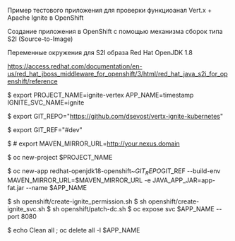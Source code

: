 Пример тестового приложения для проверки функциоанал Vert.x + Apache Ignite в OpenShift 

Создание приложения в OpenShift с помощью механизма сборок типа S2I (Source-to-Image) 

Переменные окружения для S2I образа Red Hat OpenJDK 1.8 

https://access.redhat.com/documentation/en-us/red_hat_jboss_middleware_for_openshift/3/html/red_hat_java_s2i_for_openshift/reference

$ export PROJECT_NAME=ignite-vertex APP_NAME=timestamp IGNITE_SVC_NAME=ignite

$ export GIT_REPO="https://github.com/dsevost/vertx-ignite-kubernetes" 

$ export GIT_REF="#dev" 

$ # export MAVEN_MIRROR_URL=http://your.nexus.domain 

$ oc new-project $PROJECT_NAME

$ oc new-app redhat-openjdk18-openshift~$GIT_REPO$GIT_REF --build-env MAVEN_MIRROR_URL=$MAVEN_MIRROR_URL -e JAVA_APP_JAR=app-fat.jar --name $APP_NAME

$ sh openshift/create-ignite_permission.sh
$ sh openshift/create-ignite_svc.sh
$ sh openshift/patch-dc.sh
$ oc expose svc $APP_NAME --port 8080

$ echo Clean all ; oc delete all -l $APP_NAME

